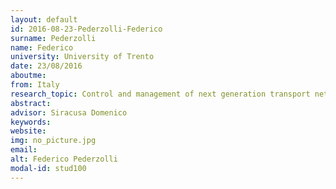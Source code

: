 ```yaml
---
layout: default 
id: 2016-08-23-Pederzolli-Federico
surname: Pederzolli
name: Federico
university: University of Trento
date: 23/08/2016
aboutme: 
from: Italy
research_topic: Control and management of next generation transport networks
abstract: 
advisor: Siracusa Domenico 
keywords: 
website: 
img: no_picture.jpg
email: 
alt: Federico Pederzolli
modal-id: stud100
---
```

